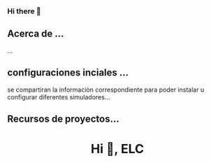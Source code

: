 ### Hi there 👋


## Acerca de ...
 ...


## configuraciones inciales  ...

se compartiran la informaciòn correspondiente para poder instalar u configurar diferentes simuladores...


##  Recursos de proyectos...


<h1 align="center">Hi 👋, ELC </h1>


<!-- 
- 🌱 I’m currently learning ...
- 👯 I’m looking to collaborate on ...
- 🤔 I’m looking for help with ...
- 💬 Ask me about ...
- 📫 How to reach me: ...
- 😄 Pronouns: ...
- ⚡ Fun fact: ...
-->



